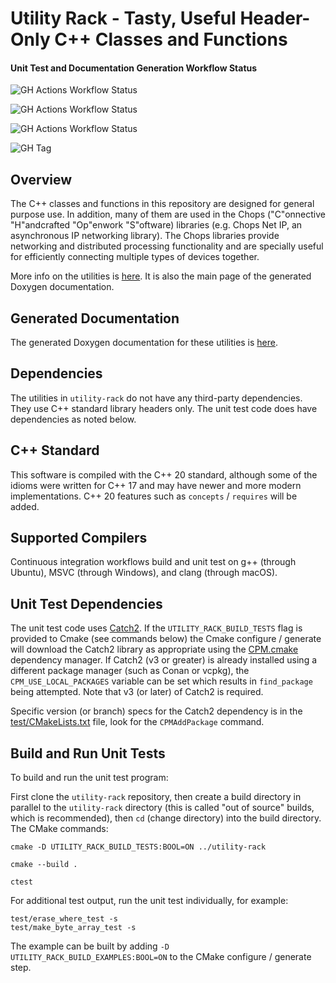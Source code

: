# Utility Rack - Tasty, Useful Header-Only C++ Classes and Functions

#### Unit Test and Documentation Generation Workflow Status

![GH Actions Workflow Status](https://img.shields.io/github/actions/workflow/status/connectivecpp/utility-rack/build_run_unit_test_cmake.yml?branch=main&label=GH%20Actions%20build,%20unit%20tests%20on%20main)

![GH Actions Workflow Status](https://img.shields.io/github/actions/workflow/status/connectivecpp/utility-rack/build_run_unit_test_cmake.yml?branch=develop&label=GH%20Actions%20build,%20unit%20tests%20on%20develop)

![GH Actions Workflow Status](https://img.shields.io/github/actions/workflow/status/connectivecpp/utility-rack/gen_docs.yml?branch=main&label=GH%20Actions%20generate%20docs)

![GH Tag](https://img.shields.io/github/v/tag/connectivecpp/utility-rack?label=GH%20tag)

## Overview

The C++ classes and functions in this repository are designed for general purpose use. In addition, many of them are used in the Chops ("C"onnective "H"andcrafted "Op"enwork "S"oftware) libraries (e.g. Chops Net IP, an asynchronous IP networking library). The Chops libraries provide networking and distributed processing functionality and are specially useful for efficiently connecting multiple types of devices together.

More info on the utilities is [here](include/utility/overview.md). It is also the main page of the generated Doxygen documentation.

## Generated Documentation

The generated Doxygen documentation for these utilities is [here](https://connectivecpp.github.io/utility-rack/).

## Dependencies

The utilities in `utility-rack` do not have any third-party dependencies. They use C++ standard library headers only. The unit test code does have dependencies as noted below.

## C++ Standard

This software is compiled with the C++ 20 standard, although some of the idioms were written for C++ 17 and may have newer and more modern implementations. C++ 20 features such as `concepts` / `requires` will be added.

## Supported Compilers

Continuous integration workflows build and unit test on g++ (through Ubuntu), MSVC (through Windows), and clang (through macOS).

## Unit Test Dependencies

The unit test code uses [Catch2](https://github.com/catchorg/Catch2). If the `UTILITY_RACK_BUILD_TESTS` flag is provided to Cmake (see commands below) the Cmake configure / generate will download the Catch2 library as appropriate using the [CPM.cmake](https://github.com/cpm-cmake/CPM.cmake) dependency manager. If Catch2 (v3 or greater) is already installed using a different package manager (such as Conan or vcpkg), the `CPM_USE_LOCAL_PACKAGES` variable can be set which results in `find_package` being attempted. Note that v3 (or later) of Catch2 is required.

Specific version (or branch) specs for the Catch2 dependency is in the [test/CMakeLists.txt](test/CMakeLists.txt) file, look for the `CPMAddPackage` command.

## Build and Run Unit Tests

To build and run the unit test program:

First clone the `utility-rack` repository, then create a build directory in parallel to the `utility-rack` directory (this is called "out of source" builds, which is recommended), then `cd` (change directory) into the build directory. The CMake commands:

```
cmake -D UTILITY_RACK_BUILD_TESTS:BOOL=ON ../utility-rack

cmake --build .

ctest
```

For additional test output, run the unit test individually, for example:

```
test/erase_where_test -s
test/make_byte_array_test -s
```

The example can be built by adding `-D UTILITY_RACK_BUILD_EXAMPLES:BOOL=ON` to the CMake configure / generate step.

